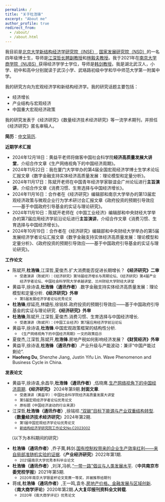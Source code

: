 ```yaml
---
permalink: /
title: "关于杜浩锋"
excerpt: "About me"
author_profile: true
redirect_from: 
  - /about/
  - /about.html
---
```

我目前是[北京大学新结构经济学研究院（INSE）](https://www.nse.pku.edu.cn/), [国家发展研究院（NSD）](https://nsd.pku.edu.cn/)的一名四年级博士生，导师是[江深哲长聘副教授](https://www.nse.pku.edu.cn/szdw/js/500928.htm)和[林毅夫教授](https://www.nse.pku.edu.cn/szdw/js/465203.htm)。我于2021年在[南京大学商学院（NUBS）](https://nubs.nju.edu.cn/)获得经济学学士学位，导师是[韩剑教授](https://nubs.nju.edu.cn/hj/list.htm)。我是湖北武汉人，小学、初中和高中分别就读于武汉小学、武珞路初级中学和华中师范大学第一附属中学。

我的研究方向为宏观经济学和新结构经济学。我的研究话题主要包括：
+ 经济增长
+ 产业结构与宏观经济
+ 中国重大宏观经济政策

我的研究发表于《经济研究》《数量经济技术经济研究》等一流学术期刊，并担任《经济研究》匿名审稿人。

**简历**：[中文简历](../assets/杜浩锋中文简历.pdf).

**近期学术汇报**
+ 2024年12月18日：黄益平老师将做客中国社会科学院**经济高质量发展大讲堂**，介绍合作文章《生产网络视角下的中国经济周期》。
+ 2024年11月22日：我在厦门大学举办的第4届全国宏观经济学博士生学术论坛汇报文章《数字金融支持实体经济高质量发展：理论模型和定量分析》。
+ 2024年11月17日：陈斌开老师在中国青年经济学家联谊会广州论坛进行**主旨演讲**，介绍合作文章《消费习惯、生育选择与中国经济增长》。
+ 2024年11月16日：合作者在《经济研究》编辑部和南京大学举办的第13届宏观经济政策与微观企业行为学术研讨会汇报文章《政府投资的预期引导效应——基于中国政府引导基金的实证与理论研究》。
+ 2024年11月10日：陈斌开老师在《中国工业经济》编辑部和中央财经大学举办的第7届应用经济学前沿论坛进行**主旨演讲**，介绍合作文章《消费习惯、生育选择与中国经济增长》。
+ 2024年10月19日：合作者在《经济研究》编辑部和中央财经大学举办的第5届发展经济学者论坛汇报文章《数字金融支持实体经济高质量发展：理论模型和定量分析》、《政府投资的预期引导效应——基于中国政府引导基金的实证与理论研究》。

**工作论文**
+ 陈斌开,**杜浩锋**,江深哲,夏俊杰.扩大消费能否促进长期增长？**《经济研究》二审**
  - <small>受邀演讲（陈斌开）：《经济研究》第18届经济增长与周期论坛、《经济研究》第4届产业经济学者论坛、中国社会科学院大学卓越讲堂、兰州财经大学财经大讲堂</small>
+ 黄益平,徐诗语,**杜浩锋（通讯作者）**.数字金融支持实体经济高质量发展：理论模型和定量分析.**《经济研究》外审**
  - <small>第5届发展经济学者论坛优秀论文</small>
+ **杜浩锋**,缪延亮,林婕彤,徐铭梽.政府投资的预期引导效应——基于中国政府引导基金的实证与理论研究.**《经济研究》外审**
+ **杜浩锋**,陈斌开,江深哲,夏俊杰.消费习惯、生育选择与中国经济增长.
  - <small>受邀演讲（陈斌开）：《中国工业经济》第7届应用经济学前沿论坛</small>
+ 黄益平,徐诗语,**杜浩锋**.中国宏观政策框架的结构性分析.
  - <small>《生产网络视角下的中国经济周期》一文的政策启示</small>
+ 夏俊杰,江深哲,陈斌开,**杜浩锋**.房地产税如何影响经济发展？**《财贸经济》外审**
+ 黄益平,徐诗语,**杜浩锋（通讯作者）**.产业升级与产能波动：兼评“中国产能过剩论”.
+ **Haofeng Du**, Shenzhe Jiang, Justin Yifu Lin. Wave Phenomenon and Business Cycle in China.

**发表论文**
+ 黄益平,徐诗语,余昌华,**杜浩锋（通讯作者）**,伍晓鹰.[生产网络视角下的中国经济周期](https://kns.cnki.net/kcms2/article/abstract?v=MdENDFpkZq6O55QBkqB8eUyDQHcuScM3p1K3vEzB2gKW8NE04trRcEN4wdrut_vWR4Gfw0ylJhaeQXwlaKAE1CgmWcOAHT6lCLDa5CwGl0-CFtre1ZFhzTQtsd69XfHd_extbsNXZk6zYLiD254y3Q51ICIFWj-Gn9b7-V1qLd0Zx8gL7lnTY5TeBKpB80Le&uniplatform=NZKPT&language=CHS).**《经济研究》** 2024年第9期.**封面文章**.
  - <small>受邀演讲（黄益平）：中国社会科学院经济高质量发展大讲堂</small>
  - <small>第5届宏观经济学者论坛优秀论文</small>
  - <small>原标题《中国经济波动的行业来源》</small>
+ 江深哲,**杜浩锋（通讯作者）**,徐铭梽.[“双碳”目标下能源与产业双重结构转型](https://kns.cnki.net/kcms2/article/abstract?v=smPsKIJgVaB1F1fM5H7dt2ATU92NbJrO87ZrmguJwbc0d79glLvbTbBjzkF0taieteanYOGBH53Z2_-4ErPwkMl5mTkHWcrzZwok8zQjDMusjBmhPzU2OilLLfpFDvawW2_Tgtdy0kU=&uniplatform=NZKPT&language=CHS).《**数量经济技术经济研究**》2024年第2期.
  - <small>第1届中国宏观经济学论坛优秀论文</small>
  - <small>[新结构经济学研究院工作论文No.C2023002](https://www.nse.pku.edu.cn/xzyj/gzlw/gzlw2/533823.htm)</small>

&emsp;（以下为本科期间的研究）

+ **杜浩锋（通讯作者）**,乔子荑,韩剑.[国有控制权带来的企业生产效率红利——来自局部准随机实验的证据](https://kns.cnki.net/kcms2/article/abstract?v=SDjqx_HoHgvXI0Bo8uJl3ZtwSimsbymiMqItI5blDKIsl2dJ03VCX3KPJeV0COicUUpSVbYmE3jEPc-hn6hEslPKqemBLpzQ8fOk4fGvoiCo4_ENleVxAGMLmq7t-RefD9GSY2uM48Cr7Hv_3UbwrA==&uniplatform=NZKPT&language=CHS).《**产业经济研究**》2022年第1期.
  - <small>2021届南京大学优秀本科毕业论文</small>
+ **杜浩锋（通讯作者）**,刘洋,冯帆.[“一带一路”倡议与人类发展水平](https://kns.cnki.net/kcms2/article/abstract?v=SDjqx_HoHgsLRSLpiEuz5eHYFSVrCspl-7ripTV7lpJfb32zwP1T_Jar_MgbFJcrPffHW5tYwv3Xnk-YcJvuF1Wpv8Mder0ju3bGCkq884B7BA5_4_Qs7VRj9McixC63OSzNhnuWZu5FUCQxeMVRKg==&uniplatform=NZKPT&language=CHS).《**中共南京市委党校学报**》2021年第5期.
  - <small>2020年南京大学银星杯论文竞赛一等奖，并被推荐给期刊</small>
+ 蒋彧,**杜浩锋（通讯作者）**,王一鸣,袁冬.[房地产价格、金融发展与区域创新](https://kns.cnki.net/kcms2/article/abstract?v=SDjqx_HoHgv3Lr_QkgU5WdvetHNW4SqGSBoKtz4UfxGoczz5aIpDPnOEfokeWZifxQrAGU0YA_Toxq_5Yefe0wo9fS_0DSyvxyffI0UmCsJeZQ_ggL5GDqunAk7w8w4ExDgTHzLxjp8=&uniplatform=NZKPT&language=CHS).《**南大商学评论**》2020年第2期.**人大复印报刊资料全文转载**.
  - <small>2020年《南大商学评论》优秀论文</small>
